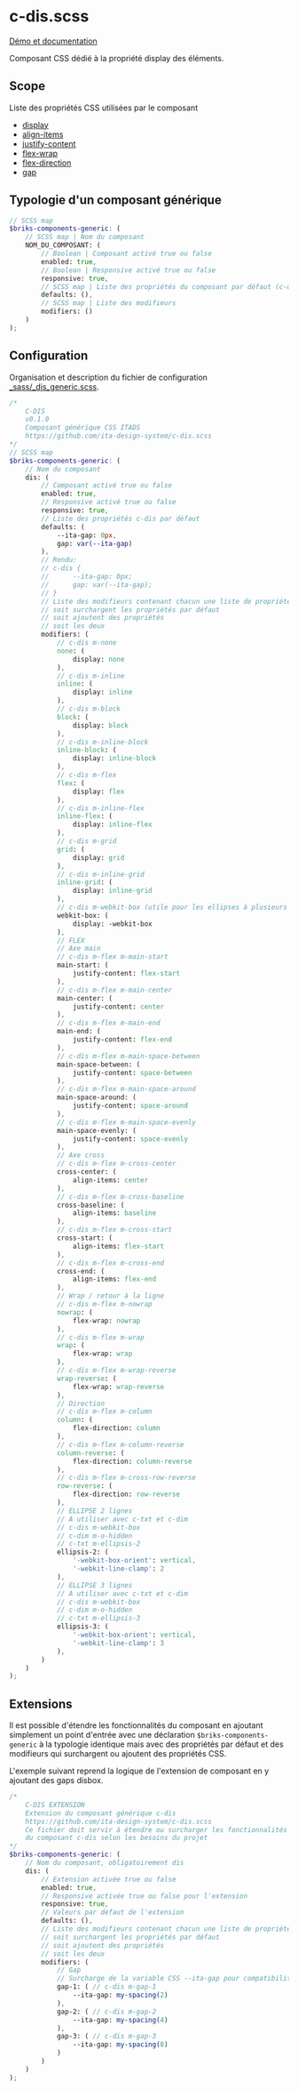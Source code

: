 # c-dis.scss

[Démo et documentation](https://ita-design-system.github.io/c-dis.scss/)

Composant CSS dédié à la propriété display des éléments. 

## Scope

Liste des propriétés CSS utilisées par le composant

* [display](https://developer.mozilla.org/fr/docs/Web/CSS/display)
* [align-items](https://developer.mozilla.org/fr/docs/Web/CSS/align-items)
* [justify-content](https://developer.mozilla.org/fr/docs/Web/CSS/justify-content)
* [flex-wrap](https://developer.mozilla.org/fr/docs/Web/CSS/flex-wrap)
* [flex-direction](https://developer.mozilla.org/fr/docs/Web/CSS/flex-direction)
* [gap](https://developer.mozilla.org/fr/docs/Web/CSS/gap)

## Typologie d'un composant générique

```scss
// SCSS map
$briks-components-generic: ( 
    // SCSS map | Nom du composant
    NOM_DU_COMPOSANT: ( 
        // Boolean | Composant activé true ou false
        enabled: true, 
        // Boolean | Responsive activé true ou false
        responsive: true, 
        // SCSS map | Liste des propriétés du composant par défaut (c-dis seul)
        defaults: (), 
        // SCSS map | Liste des modifieurs
        modifiers: () 
    )
);
```

## Configuration

Organisation et description du fichier de configuration [_sass/_dis_generic.scss](_sass/_dis_generic.scss).

```scss
/*
    C-DIS
    v0.1.0
    Composant générique CSS ITADS
    https://github.com/ita-design-system/c-dis.scss
*/
// SCSS map
$briks-components-generic: ( 
    // Nom du composant
    dis: ( 
        // Composant activé true ou false
        enabled: true, 
        // Responsive activé true ou false
        responsive: true, 
        // Liste des propriétés c-dis par défaut
        defaults: (
            --ita-gap: 0px,
            gap: var(--ita-gap)
        ),
        // Rendu: 
        // c-dis {
        //      --ita-gap: 0px;
        //      gap: var(--ita-gap);
        // }
        // Liste des modifieurs contenant chacun une liste de propriétés qui 
        // soit surchargent les propriétés par défaut
        // soit ajoutent des propriétés
        // soit les deux
        modifiers: ( 
            // c-dis m-none
            none: (
                display: none
            ),
            // c-dis m-inline
            inline: (
                display: inline
            ),
            // c-dis m-block
            block: (
                display: block
            ),
            // c-dis m-inline-block
            inline-block: (
                display: inline-block
            ),
            // c-dis m-flex
            flex: (
                display: flex
            ),
            // c-dis m-inline-flex
            inline-flex: (
                display: inline-flex
            ),
            // c-dis m-grid
            grid: (
                display: grid
            ),
            // c-dis m-inline-grid
            inline-grid: (
                display: inline-grid
            ),
            // c-dis m-webkit-box (utile pour les ellipses à plusieurs lignes)
            webkit-box: (
                display: -webkit-box
            ),
            // FLEX
            // Axe main
            // c-dis m-flex m-main-start
            main-start: ( 
                justify-content: flex-start
            ),
            // c-dis m-flex m-main-center
            main-center: ( 
                justify-content: center
            ),
            // c-dis m-flex m-main-end
            main-end: (
                justify-content: flex-end
            ),
            // c-dis m-flex m-main-space-between
            main-space-between: ( 
                justify-content: space-between
            ),
            // c-dis m-flex m-main-space-around
            main-space-around: ( 
                justify-content: space-around
            ),
            // c-dis m-flex m-main-space-evenly
            main-space-evenly: ( 
                justify-content: space-evenly
            ),
            // Axe cross
            // c-dis m-flex m-cross-center
            cross-center: ( 
                align-items: center
            ),
            // c-dis m-flex m-cross-baseline
            cross-baseline: ( 
                align-items: baseline
            ),
            // c-dis m-flex m-cross-start
            cross-start: ( 
                align-items: flex-start
            ),
            // c-dis m-flex m-cross-end
            cross-end: ( 
                align-items: flex-end
            ),
            // Wrap / retour à la ligne
            // c-dis m-flex m-nowrap
            nowrap: ( 
                flex-wrap: nowrap
            ),
            // c-dis m-flex m-wrap
            wrap: ( 
                flex-wrap: wrap
            ),
            // c-dis m-flex m-wrap-reverse
            wrap-reverse: ( 
                flex-wrap: wrap-reverse
            ),
            // Direction
            // c-dis m-flex m-column
            column: ( 
                flex-direction: column
            ),
            // c-dis m-flex m-column-reverse
            column-reverse: ( 
                flex-direction: column-reverse
            ),
            // c-dis m-flex m-cross-row-reverse
            row-reverse: ( 
                flex-direction: row-reverse
            ),
            // ELLIPSE 2 lignes
            // A utiliser avec c-txt et c-dim
            // c-dis m-webkit-box
            // c-dim m-o-hidden
            // c-txt m-ellipsis-2
            ellipsis-2: (
                '-webkit-box-orient': vertical,
                '-webkit-line-clamp': 2
            ),
            // ELLIPSE 3 lignes
            // A utiliser avec c-txt et c-dim
            // c-dis m-webkit-box
            // c-dim m-o-hidden
            // c-txt m-ellipsis-3
            ellipsis-3: (
                '-webkit-box-orient': vertical,
                '-webkit-line-clamp': 3
            ),
        )
    )
);
``` 

## Extensions

Il est possible d'étendre les fonctionnalités du composant en ajoutant simplement un point d'entrée avec une déclaration `$briks-components-generic` à la typologie identique mais avec des propriétés par défaut et des modifieurs qui surchargent ou ajoutent des propriétés CSS.

L'exemple suivant reprend la logique de l'extension de composant en y ajoutant des gaps disbox.

```scss
/*
    C-DIS EXTENSION
    Extension du composant générique c-dis
    https://github.com/ita-design-system/c-dis.scss
    Ce fichier doit servir à étendre ou surcharger les fonctionnalités
    du composant c-dis selon les besoins du projet
*/
$briks-components-generic: (
    // Nom du composant, obligatoirement dis
    dis: ( 
        // Extension activée true ou false
        enabled: true, 
        // Responsive activée true ou false pour l'extension
        responsive: true, 
        // Valeurs par défaut de l'extension
        defaults: (),
        // Liste des modifieurs contenant chacun une liste de propriétés qui 
        // soit surchargent les propriétés par défaut
        // soit ajoutent des propriétés
        // soit les deux
        modifiers: ( 
            // Gap
            // Surcharge de la variable CSS --ita-gap pour compatibilité avec c-dim
            gap-1: ( // c-dis m-gap-1
                --ita-gap: my-spacing(2)
            ),
            gap-2: ( // c-dis m-gap-2
                --ita-gap: my-spacing(4)
            ),
            gap-3: ( // c-dis m-gap-3
                --ita-gap: my-spacing(8)
            )
        )
    )
);
```
